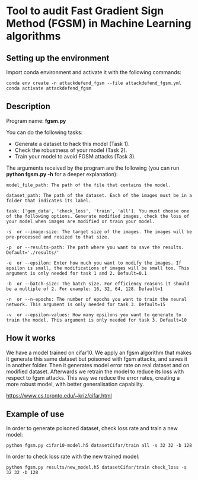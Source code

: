 # Tool to audit Fast Gradient Sign Method (FGSM) in Machine Learning algorithms

## Setting up the environment

Import conda environment and activate it with the following commands:

```
conda env create -n attackdefend_fgsm --file attackdefend_fgsm.yml
conda activate attackdefend_fgsm
```

## Description

Program name: **fgsm.py**

You can do the following tasks:
- Generate a dataset to hack this model (Task 1).
- Check the robustness of your model (Task 2).
- Train your model to avoid FGSM attacks (Task 3).

The arguments received by the program are the following (you can run **python fgsm.py -h** for a deeper explanation):

```
model_file_path: The path of the file that contains the model.

dataset_path: The path of the dataset. Each of the images must be in a folder that indicates its label.

task: ['gen_data', 'check_loss', 'train', 'all']. You must choose one of the following options. Generate modified images, check the loss of your model when images are modified or train your model.

-s  or --image-size: The target size of the images. The images will be pre-processed and resized to that size.

-p  or --results-path: The path where you want to save the results. Default='./results/'

-e  or --epsilon: Enter how much you want to modify the images. If epsilon is small, the modifications of images will be small too. This argument is only needed for task 1 and 2. Default=0.1

-b  or --batch-size: The batch size. For efficiency reasons it should be a multiple of 2. For example: 16, 32, 64, 128. Default=1

-n  or --n-epochs: The number of epochs you want to train the neural network. This argument is only needed for task 3. Default=15

-v  or --epsilon-values: How many epsilons you want to generate to train the model. This argument is only needed for task 3. Default=10
```

## How it works

We have a model trained on cifar10. We apply an fgsm algorithm that makes it generate this same dataset but poisoned with fgsm attacks, and saves it in another folder. Then it generates model error rate on real dataset and on modified dataset.  Afterwards we retrain the model to reduce its loss with respect to fgsm attacks. This way we reduce the error rates, creating a more robust model, with better generalisation capability.


https://www.cs.toronto.edu/~kriz/cifar.html


## Example of use

In order to generate poisoned dataset, check loss rate and train a new model:

```
python fgsm.py cifar10-model.h5 datasetCifar/train all -s 32 32 -b 128
```

In order to check loss rate with the new trained model:

```
python fgsm.py results/new_model.h5 datasetCifar/train check_loss -s 32 32 -b 128
```
